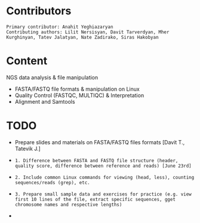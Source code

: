   # Contributors
    Primary contributor: Anahit Yeghiazaryan
    Contributing authors: Lilit Nersisyan, Davit Tarverdyan, Mher Kurghinyan, Tatev Jalatyan, Nate Zadirako, Siras Hakobyan
  # Content 
  NGS data analysis & file manipulation
-   FASTA/FASTQ file formats & manipulation on Linux
-   Quality Control (FASTQC, MULTIQC) & Interpretation
-   Alignment and Samtools
  
  # TODO
-   Prepare slides and materials on FASTA/FASTQ files formats [Davit T., Tatevik J.]
-     1. Difference between FASTA and FASTQ file structure (header, quality score, difference between reference and reads) [June 23rd]
-     2. Include common Linux commands for viewing (head, less), counting sequences/reads (grep), etc.
-     3. Prepare small sample data and exercises for practice (e.g. view first 10 lines of the file, extract specific sequences, gget chromosome names and respective lengths)

-   
